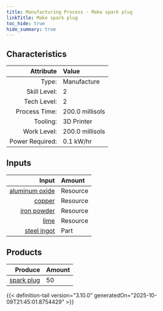 ```yaml
---
title: Manufacturing Process - Make spark plug
linkTitle: Make spark plug
toc_hide: true
hide_summary: true
---
```

<!-- This is generated by the MarsSim HelpGenertor, do not edit. -->


## Characteristics

| Attribute      | Value |
|--------:|:------|
|Type:|Manufacture|
|Skill Level:|2|
|Tech Level:|2|
|Process Time:|200.0 millisols|
|Tooling:|3D Printer|
|Work Level:|200.0 millisols|
|Power Required:|0.1 kW/hr|

## Inputs

| Input      | Amount |
|--------:|:------|
|[aluminum oxide](/docs/definitions/resource/aluminum-oxide)|Resource|0.5 kg|
|[copper](/docs/definitions/resource/copper)|Resource|1.0 kg|
|[iron powder](/docs/definitions/resource/iron-powder)|Resource|1.0 kg|
|[lime](/docs/definitions/resource/lime)|Resource|1.0 kg|
|[steel ingot](/docs/definitions/part/steel-ingot)|Part|1|

## Products


| Produce      | Amount |
|--------:|:------|
|[spark plug](/docs/definitions/part/spark-plug)|50|



{{< definition-tail version="3.10.0" generatedOn="2025-10-09T21:45:01.8754429" >}}



